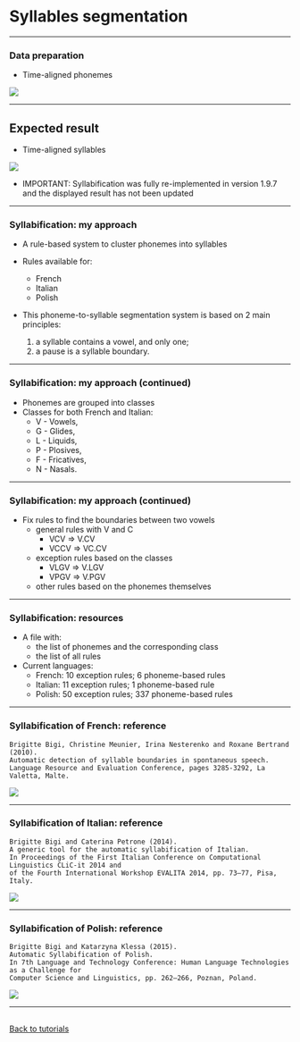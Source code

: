 # Syllables segmentation

-------------------------------

### Data preparation

* Time-aligned phonemes

![](./etc/screenshots/CM-extract-palign.png)

-------------------------------

## Expected result

* Time-aligned syllables

![](./etc/screenshots/CM-extract-salign.png)

* IMPORTANT: Syllabification was fully re-implemented in version 1.9.7 
and the displayed result has not been updated

-----------------

### Syllabification: my approach

* A rule-based system to cluster phonemes into syllables
* Rules available for:
    - French
    - Italian
    - Polish

* This phoneme-to-syllable segmentation system is based on 2 main principles:
    1. a syllable contains a vowel, and only one;
    2. a pause is a syllable boundary.

-----------------

### Syllabification: my approach (continued)

* Phonemes are grouped into classes
* Classes for both French and Italian:
    - V - Vowels, 
    - G - Glides,
    - L - Liquids,
    - P - Plosives, 
    - F - Fricatives,
    - N - Nasals.

-----------------

### Syllabification: my approach (continued)

* Fix rules to find the boundaries between two vowels
    - general rules with V and C
        - VCV => V.CV
        - VCCV => VC.CV
    - exception rules based on the classes
        - VLGV => V.LGV
        - VPGV => V.PGV
    - other rules based on the phonemes themselves
    
------------------

### Syllabification: resources

* A file with:
    - the list of phonemes and the corresponding class
    - the list of all rules 
* Current languages:
    - French:  10 exception rules; 6 phoneme-based rules
    - Italian: 11 exception rules; 1 phoneme-based rule
    - Polish:  50 exception rules; 337 phoneme-based rules

------------------

### Syllabification of French: reference

    Brigitte Bigi, Christine Meunier, Irina Nesterenko and Roxane Bertrand (2010). 
    Automatic detection of syllable boundaries in spontaneous speech.
    Language Resource and Evaluation Conference, pages 3285-3292, La Valetta, Malte.

![](./etc/screenshots/syllabification_fra_paper.png)

-----------------

### Syllabification of Italian: reference

    Brigitte Bigi and Caterina Petrone (2014).
    A generic tool for the automatic syllabification of Italian.
    In Proceedings of the First Italian Conference on Computational Linguistics CLiC-it 2014 and 
    of the Fourth International Workshop EVALITA 2014, pp. 73–77, Pisa, Italy.

![](./etc/screenshots/syllabification_ita_paper.png)

-----------------

### Syllabification of Polish: reference

    Brigitte Bigi and Katarzyna Klessa (2015).
    Automatic Syllabification of Polish.
    In 7th Language and Technology Conference: Human Language Technologies as a Challenge for 
    Computer Science and Linguistics, pp. 262–266, Poznan, Poland.

![](./etc/screenshots/syllabification_pol_paper.png)

-------------------------------

##

[Back to tutorials](tutorial.html)
